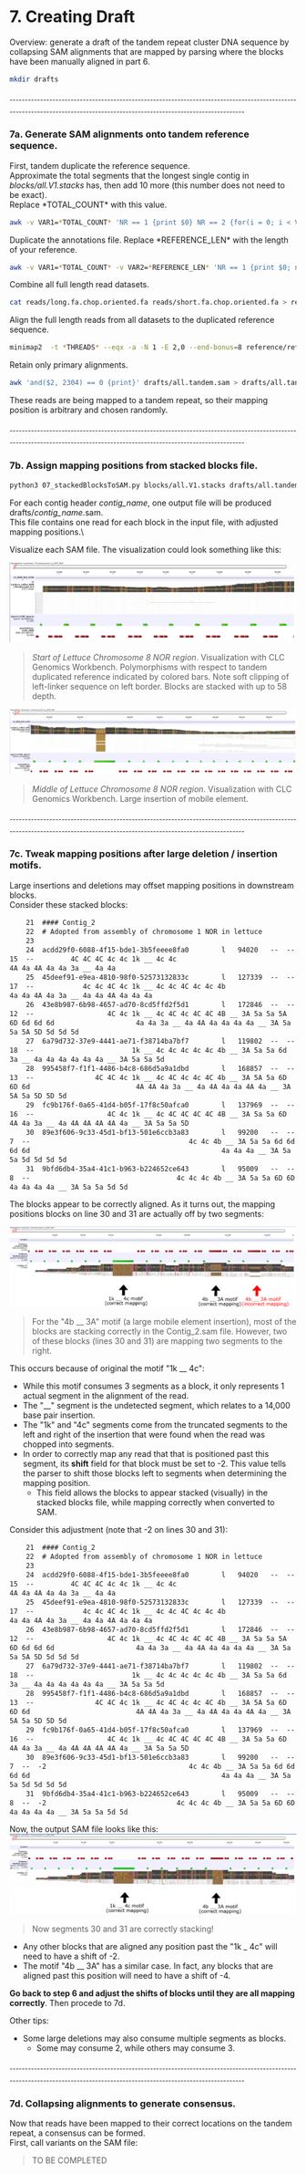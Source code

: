 # 7. Creating Draft

Overview: generate a draft of the tandem repeat cluster DNA sequence by collapsing SAM alignments that are mapped by parsing where the blocks have been manually aligned in part 6.

```bash
mkdir drafts
```
<sub>\--------------------------------------------------------------------------------------------------------------------------------------------------------------------------- </sub>

### 7a. Generate SAM alignments onto tandem reference sequence.

First, tandem duplicate the reference sequence.\
Approximate the total segments that the longest single contig in *blocks/all.V1.stacks* has, then add 10 more (this number does not need to be exact).\
Replace \*TOTAL_COUNT\* with this value.
```bash
awk -v VAR1=*TOTAL_COUNT* 'NR == 1 {print $0} NR == 2 {for(i = 0; i < VAR1; i++) {printf($0)};}' reference/reference.fa > reference/reference.tandem.fa
```
Duplicate the annotations file. Replace \*REFERENCE_LEN\* with the length of your reference.
```bash
awk -v VAR1=*TOTAL_COUNT* -v VAR2=*REFERENCE_LEN* 'NR == 1 {print $0; next} {for(i = 0; i < VAR1; i++) {printf("%s\t%s\t%s\t%s\t%s\t%s\t%s\t%s\t%s;REPEAT=%d\t\n",$1,$2,$3,$4 + VAR2*i,$5 + VAR2*i,$6,$7,$8,$9,i+1)};}' reference/features.gff > reference/features.tandem.gff
```

Combine all full length read datasets.
```bash
cat reads/long.fa.chop.oriented.fa reads/short.fa.chop.oriented.fa > reads/all.fa
```
Align the full length reads from all datasets to the duplicated reference sequence.
```bash
minimap2  -t *THREADS* --eqx -a -N 1 -E 2,0 --end-bonus=8 reference/reference.tandem.fa reads/all.fa > drafts/all.tandem.sam
```
Retain only primary alignments.
```bash
awk 'and($2, 2304) == 0 {print}' drafts/all.tandem.sam > drafts/all.tandem.primary.sam
```

These reads are being mapped to a tandem repeat, so their mapping position is arbitrary and chosen randomly.

<sub>\--------------------------------------------------------------------------------------------------------------------------------------------------------------------------- </sub>

### 7b. Assign mapping positions from stacked blocks file.

```bash
python3 07_stackedBlocksToSAM.py blocks/all.V1.stacks drafts/all.tandem.primary.sam
```

For each contig header *contig_name*, one output file will be produced drafts/*contig_name*.sam.\
This file contains one read for each block in the input file, with adjusted mapping positions.\

Visualize each SAM file. The visualization could look something like this:

![7b_output_example1](/assets/07b_example2.png)
> *Start of Lettuce Chromosome 8 NOR region*. Visualization with CLC Genomics Workbench. Polymorphisms with respect to tandem duplicated reference indicated by colored bars. Note soft clipping of left-linker sequence on left border. Blocks are stacked with up to 58 depth.

![7b_output_example2](/assets/07b_example1.png)
> *Middle of Lettuce Chromosome 8 NOR region*. Visualization with CLC Genomics Workbench. Large insertion of mobile element.



<sub>\--------------------------------------------------------------------------------------------------------------------------------------------------------------------------- </sub>

### 7c. Tweak mapping positions after large deletion / insertion motifs.

Large insertions and deletions may offset mapping positions in downstream blocks.\
Consider these stacked blocks:

```tsv
    21	#### Contig_2
    22	# Adopted from assembly of chromosome 1 NOR in lettuce
    23	
    24	acdd29f0-6088-4f15-bde1-3b5feeee8fa0    	l	94020  	--	--	15	--		   4C 4C 4C 4c 4c 1k __ 4c 4c                                                 	4A 4a 4A 4a 4a 3a __ 4a 4a                                                 
    25	45deef91-e9ea-4810-98f0-52573132833c    	l	127339 	--	--	17	--		      4c 4c 4C 4c 1k __ 4c 4c 4C 4c 4c 4b                                        	4a 4a 4A 4a 3a __ 4a 4a 4A 4a 4a 4a                                        
    26	43e8b987-6b98-4657-ad70-8cd5ffd2f5d1    	l	172846 	--	--	12	--		            4C 4c 1k __ 4c 4C 4c 4C 4C 4B __ 3A 5a 5a 5A 6D 6d 6d 6d                   	4a 4a 3a __ 4a 4A 4a 4a 4a 4a __ 3A 5a 5a 5A 5D 5d 5d 5d                   
    27	6a79d732-37e9-4441-ae71-f38714ba7bf7    	l	119802 	--	--	18	--		                  1k __ 4c 4c 4c 4c 4c 4b __ 3A 5a 5a 6d                                     	3a __ 4a 4a 4a 4a 4a 4a __ 3A 5a 5a 5d                                     
    28	995458f7-f1f1-4486-b4c8-686d5a9a1dbd    	l	168857 	--	--	13	--		         4C 4C 4c 1k __ 4c 4C 4c 4c 4C 4b __ 3A 5A 5a 6D 6D 6d                      	4A 4A 4a 3a __ 4a 4A 4a 4a 4A 4a __ 3A 5A 5a 5D 5D 5d                      
    29	fc9b176f-0a65-41d4-b05f-17f8c50afca0    	l	137969 	--	--	16	--		            4C 4c 1k __ 4c 4C 4C 4C 4C 4B __ 3A 5a 5a 6D                               	4A 4a 3a __ 4a 4A 4A 4A 4A 4a __ 3A 5a 5a 5D                               
    30	89e3f606-9c33-45d1-bf13-501e6ccb3a83    	l	99200  	--	--	 7	--		                                 4c 4c 4b __ 3A 5a 5a 6d 6d 6d 6d                                           	4a 4a 4a __ 3A 5a 5a 5d 5d 5d 5d                                           
    31	9bfd6db4-35a4-41c1-b963-b224652ce643    	l	95009  	--	--	 8	--		                              4c 4c 4c 4b __ 3A 5a 5a 6D 6D                                              	4a 4a 4a 4a __ 3A 5a 5a 5d 5d                                              
```

The blocks appear to be correctly aligned. As it turns out, the mapping positions blocks on line 30 and 31 are actually off by two segments:

![7b_output_example3](/assets/07b_example3.png)
> For the "4b __ 3A" motif (a large mobile element insertion), most of the blocks are stacking correctly in the Contig_2.sam file. However, two of these blocks (lines 30 and 31) are mapping two segments to the right.

This occurs because of original the motif "1k __ 4c":
- While this motif consumes 3 segments as a block, it only represents 1 actual segment in the alignment of the read.
- The "__" segment is the undetected segment, which relates to a 14,000 base pair insertion.
- The "1k" and "4c" segments come from the truncated segments to the left and right of the insertion that were found when the read was chopped into segments.
- In order to correctly map any read that that is positioned past this segment, its **shift** field for that block must be set to -2. This value tells the parser to shift those blocks left to segments when determining the mapping position.
  - This field allows the blocks to appear stacked (visually) in the stacked blocks file, while mapping correctly when converted to SAM.

Consider this adjustment (note that -2 on lines 30 and 31):
```tsv
    21	#### Contig_2
    22	# Adopted from assembly of chromosome 1 NOR in lettuce
    23	
    24	acdd29f0-6088-4f15-bde1-3b5feeee8fa0    	l	94020  	--	--	15	--		   4C 4C 4C 4c 4c 1k __ 4c 4c                                                 	4A 4a 4A 4a 4a 3a __ 4a 4a                                                 
    25	45deef91-e9ea-4810-98f0-52573132833c    	l	127339 	--	--	17	--		      4c 4c 4C 4c 1k __ 4c 4c 4C 4c 4c 4b                                        	4a 4a 4A 4a 3a __ 4a 4a 4A 4a 4a 4a                                        
    26	43e8b987-6b98-4657-ad70-8cd5ffd2f5d1    	l	172846 	--	--	12	--		            4C 4c 1k __ 4c 4C 4c 4C 4C 4B __ 3A 5a 5a 5A 6D 6d 6d 6d                   	4a 4a 3a __ 4a 4A 4a 4a 4a 4a __ 3A 5a 5a 5A 5D 5d 5d 5d                   
    27	6a79d732-37e9-4441-ae71-f38714ba7bf7    	l	119802 	--	--	18	--		                  1k __ 4c 4c 4c 4c 4c 4b __ 3A 5a 5a 6d                                     	3a __ 4a 4a 4a 4a 4a 4a __ 3A 5a 5a 5d                                     
    28	995458f7-f1f1-4486-b4c8-686d5a9a1dbd    	l	168857 	--	--	13	--		         4C 4C 4c 1k __ 4c 4C 4c 4c 4C 4b __ 3A 5A 5a 6D 6D 6d                      	4A 4A 4a 3a __ 4a 4A 4a 4a 4A 4a __ 3A 5A 5a 5D 5D 5d                      
    29	fc9b176f-0a65-41d4-b05f-17f8c50afca0    	l	137969 	--	--	16	--		            4C 4c 1k __ 4c 4C 4C 4C 4C 4B __ 3A 5a 5a 6D                               	4A 4a 3a __ 4a 4A 4A 4A 4A 4a __ 3A 5a 5a 5D                               
    30	89e3f606-9c33-45d1-bf13-501e6ccb3a83    	l	99200  	--	--	 7	--	-2	                                 4c 4c 4b __ 3A 5a 5a 6d 6d 6d 6d                                           	4a 4a 4a __ 3A 5a 5a 5d 5d 5d 5d                                           
    31	9bfd6db4-35a4-41c1-b963-b224652ce643    	l	95009  	--	--	 8	--	-2	                              4c 4c 4c 4b __ 3A 5a 5a 6D 6D                                              	4a 4a 4a 4a __ 3A 5a 5a 5d 5d                                              
```
Now, the output SAM file looks like this:
![7b_output_example4](/assets/07b_example4.png)
> Now segments 30 and 31 are correctly stacking! 
- Any other blocks that are aligned any position past the "1k _ 4c" will need to have a shift of -2.
- The motif "4b __ 3A" has a similar case. In fact, any blocks that are aligned past this position will need to have a shift of -4.

**Go back to step 6 and adjust the shifts of blocks until they are all mapping correctly**. Then procede to 7d.

Other tips:
- Some large deletions may also consume multiple segments as blocks.
  - Some may consume 2, while others may consume 3.

<sub>\--------------------------------------------------------------------------------------------------------------------------------------------------------------------------- </sub>

### 7d. Collapsing alignments to generate consensus.

Now that reads have been mapped to their correct locations on the tandem repeat, a consensus can be formed.\
First, call variants on the SAM file:

> TO BE COMPLETED

